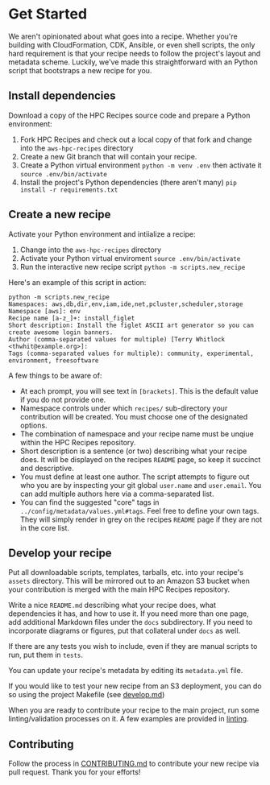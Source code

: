 # Get Started

We aren't opinionated about what goes into a recipe. Whether you're building with CloudFormation, CDK, Ansible, or even shell scripts, the only hard requirement is that your recipe needs to follow the project's layout and metadata scheme. Luckily, we've made this straightforward with an Python script that bootstraps a new recipe for you. 

## Install dependencies

Download a copy of the HPC Recipes source code and prepare a Python environment:
 1. Fork HPC Recipes and check out a local copy of that fork and change into the `aws-hpc-recipes` directory
 2. Create a new Git branch that will contain your recipe. 
 3. Create a Python virtual environment `python -m venv .env` then activate it `source .env/bin/activate`
 4. Install the project's Python dependencies (there aren't many) `pip install -r requirements.txt`

## Create a new recipe

Activate your Python environment and intiialize a recipe:
 1. Change into the `aws-hpc-recipes` directory
 2. Activate your Python virtual enviroment `source .env/bin/activate`
 5. Run the interactive new recipe script `python -m scripts.new_recipe`

Here's an example of this script in action:

```shell
python -m scripts.new_recipe
Namespaces: aws,db,dir,env,iam,ide,net,pcluster,scheduler,storage
Namespace [aws]: env
Recipe name [a-z_]+: install_figlet
Short description: Install the figlet ASCII art generator so you can create awesome login banners.
Author (comma-separated values for multiple) [Terry Whitlock <thwhit@example.org>]:
Tags (comma-separated values for multiple): community, experimental, environment, freesoftware
```

A few things to be aware of:
* At each prompt, you will see text in `[brackets]`. This is the default value if you do not provide one.
* Namespace controls under which `recipes/` sub-directory your contribution will be created. You must choose one of the designated options.
* The combination of namespace and your recipe name must be unqiue within the HPC Recipes repository.
* Short description is a sentence (or two) describing what your recipe does. It will be displayed on the recipes `README` page, so keep it succinct and descriptive. 
* You must define at least one author. The script attempts to figure out who you are by inspecting your git global `user.name` and `user.email`. You can add multiple authors here via a comma-separated list. 
* You can find the suggested "core" tags in `../config/metadata/values.yml#tags`. Feel free to define your own tags. They will simply render in grey on the recipes `README` page if they are not in the core list. 

## Develop your recipe

Put all downloadable scripts, templates, tarballs, etc. into your recipe's `assets` directory. This will be mirrored out to an Amazon S3 bucket when your contribution is merged with the main HPC Recipes repository. 

Write a nice `README.md` describing what your recipe does, what dependencies it has, and how to use it. If you need more than one page, add additional Markdown files under the `docs` subdirectory. If you need to incorporate diagrams or figures, put that collateral under `docs` as well. 

If there are any tests you wish to include, even if they are manual scripts to run, put them in `tests`. 

You can update your recipe's metadata by editing its `metadata.yml` file.

If you would like to test your new recipe from an S3 deployment, you can do so using the project Makefile (see [develop.md](./develop.md))

When you are ready to contribute your recipe to the main project, run some linting/validation processes on it. A few examples are provided in [linting](linting.md).

## Contributing

Follow the process in [CONTRIBUTING.md](../CONTRIBUTING.md) to contribute your new recipe via pull request. Thank you for your efforts!

